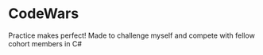 # CodeWars
Practice makes perfect!
Made to challenge myself and compete with fellow cohort members in C#
